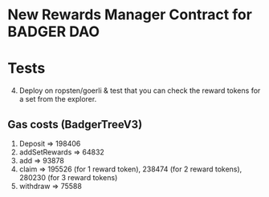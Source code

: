 # New Rewards Manager Contract for BADGER DAO


# Tests

4. Deploy on ropsten/goerli & test that you can check the reward tokens for a set from the explorer.




## Gas costs (BadgerTreeV3)
1. Deposit => 198406
2. addSetRewards => 64832
3. add => 93878
4. claim => 195526 (for 1 reward token), 238474 (for 2 reward tokens), 280230 (for 3 reward tokens)
5. withdraw => 75588